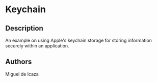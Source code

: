 Keychain
========

Description
-----------
An example on using Apple's keychain storage for storing information securely within an application.

Authors
-------
Miguel de Icaza
